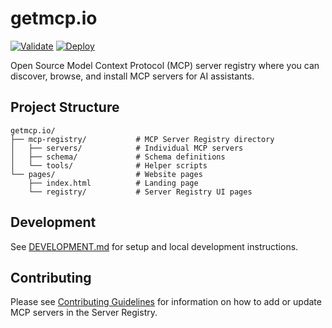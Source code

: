 # getmcp.io
[![Validate](https://github.com/getmcp-xyz/getmcp.io/actions/workflows/validate-manifests.yml/badge.svg)](https://github.com/getmcp-xyz/getmcp.io/actions/workflows/validate-manifests.yml)
[![Deploy](https://github.com/getmcp-xyz/getmcp.io/actions/workflows/deploy.yml/badge.svg)](https://github.com/getmcp-xyz/getmcp.io/actions/workflows/deploy.yml)

Open Source Model Context Protocol (MCP) server registry where you can discover, browse, and install MCP servers for AI assistants.

## Project Structure

```
getmcp.io/
├── mcp-registry/           # MCP Server Registry directory
│   ├── servers/            # Individual MCP servers
│   ├── schema/             # Schema definitions
│   └── tools/              # Helper scripts
└── pages/                  # Website pages
    ├── index.html          # Landing page
    └── registry/           # Server Registry UI pages
```

## Development

See [DEVELOPMENT.md](DEVELOPMENT.md) for setup and local development instructions.

## Contributing

Please see [Contributing Guidelines](/mcp-registry/CONTRIBUTING.md) for information on how to add or update MCP servers in the Server Registry.
